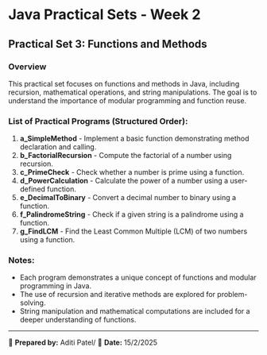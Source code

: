 # Java Practical Sets - Week 2

## Practical Set 3: Functions and Methods

### Overview
This practical set focuses on functions and methods in Java, including recursion, mathematical operations, and string manipulations. The goal is to understand the importance of modular programming and function reuse.

### List of Practical Programs (Structured Order):

1. **a_SimpleMethod** - Implement a basic function demonstrating method declaration and calling.
2. **b_FactorialRecursion** - Compute the factorial of a number using recursion.
3. **c_PrimeCheck** - Check whether a number is prime using a function.
4. **d_PowerCalculation** - Calculate the power of a number using a user-defined function.
5. **e_DecimalToBinary** - Convert a decimal number to binary using a function.
6. **f_PalindromeString** - Check if a given string is a palindrome using a function.
7. **g_FindLCM** - Find the Least Common Multiple (LCM) of two numbers using a function.

### Notes:
- Each program demonstrates a unique concept of functions and modular programming in Java.
- The use of recursion and iterative methods are explored for problem-solving.
- String manipulation and mathematical computations are included for a deeper understanding of functions.

---

📌 **Prepared by:** Aditi Patel/ 
📅 **Date:** 15/2/2025
